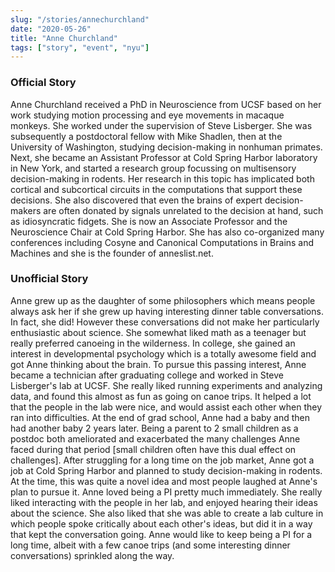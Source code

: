 ```yaml
---
slug: "/stories/annechurchland"
date: "2020-05-26"
title: "Anne Churchland"
tags: ["story", "event", "nyu"]
---
```

### Official Story
Anne Churchland received a PhD in Neuroscience from UCSF based on her work studying motion processing and eye movements in macaque monkeys. She worked under the supervision of Steve Lisberger. She was subsequently a postdoctoral fellow with Mike Shadlen, then at the University of Washington, studying decision-making in nonhuman primates. Next, she became an Assistant Professor at Cold Spring Harbor laboratory in New York, and started a research group focussing on multisensory decision-making in rodents. Her research in this topic has implicated both cortical and subcortical circuits in the computations that support these decisions. She also discovered that even the brains of expert decision-makers are often donated by signals unrelated to the decision at hand, such as idiosyncratic fidgets. She is now an Associate Professor and the Neuroscience Chair at Cold Spring Harbor. She has also co-organized many conferences including Cosyne and Canonical Computations in Brains and Machines and she is the founder of anneslist.net.

### Unofficial Story
Anne grew up as the daughter of some philosophers which means people always ask her if she grew up having interesting dinner table conversations. In fact, she did! However these conversations did not make her particularly enthusiastic about science. She somewhat liked math as a teenager but really preferred canoeing in the wilderness. In college, she gained an interest in developmental psychology which is a totally awesome field and got Anne thinking about the brain. To pursue this passing interest, Anne became a technician after graduating college and worked in Steve Lisberger's lab at UCSF. She really liked running experiments and analyzing data, and found this almost as fun as going on canoe trips. It helped a lot that the people in the lab were nice, and would assist each other when they ran into difficulties. At the end of grad school, Anne had a baby and then had another baby 2 years later. Being a parent to 2 small children as a postdoc both ameliorated and exacerbated the many challenges Anne faced during that period [small children often have this dual effect on challenges]. After struggling for a long time on the job market, Anne got a job at Cold Spring Harbor and planned to study decision-making in rodents. At the time, this was quite a novel idea and most people laughed at Anne's plan to pursue it. Anne loved being a PI pretty much immediately. She really liked interacting with the people in her lab, and enjoyed hearing their ideas about the science. She also liked that she was able to create a lab culture in which people spoke critically about each other's ideas, but did it in a way that kept the conversation going. Anne would like to keep being a PI for a long time, albeit with a few canoe trips (and some interesting dinner conversations) sprinkled along the way.


